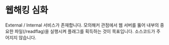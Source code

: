 # 웹해킹 심화

External / Internal 서비스가 존재합니다.
모의해커 관점에서 웹 서버를 뚫어 내부의 중요한 파일(/readflag)을 실행시켜 플래그를 획득하는 것이 목표입니다.
소스코드가 주어지지 않습니다.
